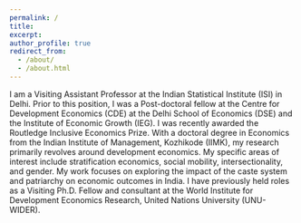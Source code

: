 ```yaml
---
permalink: /
title: 
excerpt: 
author_profile: true
redirect_from: 
  - /about/
  - /about.html
---
```


I am a Visiting Assistant Professor at the Indian Statistical Institute (ISI) in Delhi. Prior to this position, I was a Post-doctoral fellow at the Centre for Development Economics (CDE) at the Delhi School of Economics (DSE) and the Institute of Economic Growth (IEG). I was recently awarded the Routledge Inclusive Economics Prize. With a doctoral degree in Economics from the Indian Institute of Management, Kozhikode (IIMK), my research primarily revolves around development economics. My specific areas of interest include stratification economics, social mobility, intersectionality, and gender. My work focuses on exploring the impact of the caste system and patriarchy on economic outcomes in India. I have previously held roles as a Visiting Ph.D. Fellow and consultant at the World Institute for Development Economics Research, United Nations University (UNU-WIDER).
